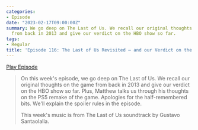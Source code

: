 ```yaml
---
categories:
- Episode
date: "2023-02-17T09:00:00Z"
summary: We go deep on The Last of Us. We recall our original thoughts on the game
  from back in 2013 and give our verdict on the HBO show so far.
tags:
- Regular
title: 'Episode 116: The Last of Us Revisited – and our Verdict on the TV Show'
---
```


[Play Episode](https://www.patreon.com/posts/episode-116-last-78698942)
> On this week's episode, we go deep on The Last of Us. We recall our original thoughts on the game from back in 2013 and give our verdict on the HBO show so far. Plus, Matthew talks us through his thoughts on the PS5 remake of the game. Apologies for the half-remembered bits. We'll explain the spoiler rules in the episode.
>
> This week's music is from The Last of Us soundtrack by Gustavo Santaolalla.